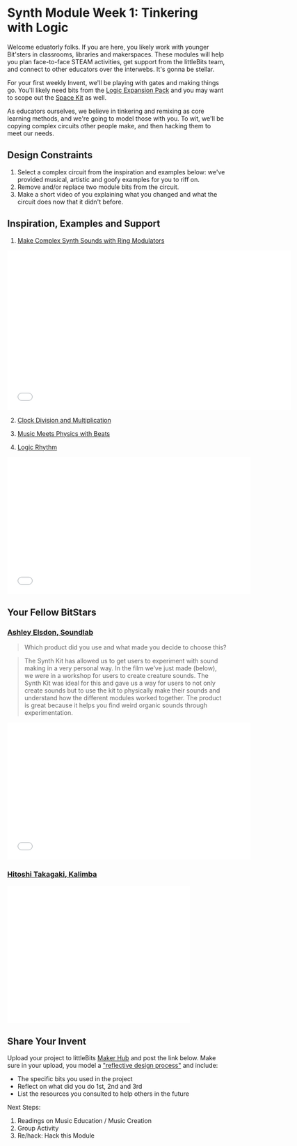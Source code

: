 
# Synth Module Week 1: Tinkering with Logic
Welcome eduatorly folks. If you are here, you likely work with younger Bit'sters in classrooms, libraries and makerspaces. These modules will help you plan face-to-face STEAM activities, get support from the littleBits team, and connect to other educators over the interwebs. It's gonna be stellar. 

For your first weekly Invent, we'll be playing with gates and making things go. You'll likely need bits from the [Logic Expansion Pack](http://littlebits.cc/expansion-packs/logic) and you may want to scope out the [Space Kit](http://littlebits.cc/kits/space-kit) as well. 

As educators ourselves, we believe in tinkering and remixing as core learning methods, and we're going to model those with you. To wit, we'll be copying complex circuits other people make, and then hacking them to meet our needs. 

## Design Constraints
1. Select a complex circuit from the inspiration and examples below: we've provided musical, artistic and goofy examples for you to riff on.  
2. Remove and/or replace two module bits from the circuit. 
3. Make a short video of you explaining what you changed and what the circuit does now that it didn't before. 

## Inspiration, Examples and Support

1. [Make Complex Synth Sounds with Ring Modulators](http://littlebits.cc/projects/ring-modulation)

<iframe width="653" height="367" src="//www.youtube.com/embed/3yz6iNC-xrA" frameborder="0" allowfullscreen></iframe>

2. [Clock Division and Multiplication](http://littlebits.cc/browse-lessons/clock-division-with-littlebits)


3. [Music Meets Physics with Beats](http://littlebits.cc/browse-lessons/music-meets-physics-with-beats)

4. [Logic Rhythm](http://littlebits.cc/projects/logic-rhythm) 

<iframe width="560" height="315" src="//www.youtube.com/embed/EDO4y7yzM3w" frameborder="0" allowfullscreen></iframe>


## Your Fellow BitStars
### [Ashley Elsdon, Soundlab](http://littlebits.cc/educator-spotlight-ashley-elsdon-soundlab)
>Which product did you use and what made you decide to choose this?

>The Synth Kit has allowed us to get users to experiment with sound making in a very personal way. In the film  we’ve just made (below), we were in a workshop for users to create creature sounds. The Synth Kit was ideal for this and gave us a way for users to not only create sounds but to use the kit to physically make their sounds and understand how the different modules worked together. The product is great because it helps you find weird organic sounds through experimentation.

<iframe width="560" height="315" src="//www.youtube.com/embed/zu0WlKXGE5c" frameborder="0" allowfullscreen></iframe>

### [Hitoshi Takagaki, Kalimba](http://littlebits.cc/community-spotlight-hitoshi-takagaki)
<iframe width="420" height="315" src="//www.youtube.com/embed/NyMAQyYttSM" frameborder="0" allowfullscreen></iframe>


## Share Your Invent 
Upload your project to littleBits [Maker Hub](http://littlebits.cc/projects) and post the link below. Make sure in your upload, you model a ["reflective design process"](http://en.wikipedia.org/wiki/Reflective_practice) and include:
- The specific bits you used in the project
- Reflect on what did you do 1st, 2nd and 3rd
- List the resources you consulted to help others in the future

Next Steps:
1. Readings on Music Education / Music Creation
2. Group Activity
3. Re/hack: Hack this Module




